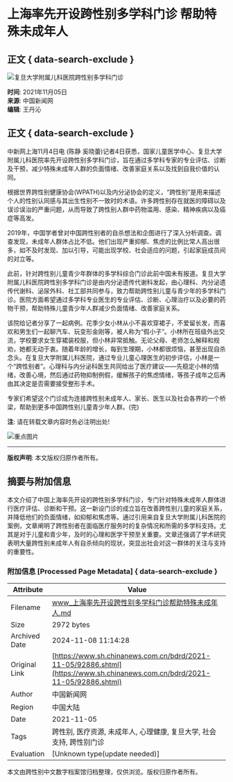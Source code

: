 # 上海率先开设跨性别多学科门诊 帮助特殊未成年人

## 正文 { data-search-exclude }


![复旦大学附属儿科医院跨性别多学科门诊](U580P939T4D92886F15DT20211105105419.jpg)

**时间**: 2021年11月05日  
**来源**: 中国新闻网  
**编辑**: 王丹沁  

## 正文 { data-search-exclude }

中新网上海11月4日电 (陈静 奚晓蕾)记者4日获悉，国家儿童医学中心、复旦大学附属儿科医院率先开设跨性别多学科门诊，旨在通过多学科专家的专业评估、诊断及干预，减少特殊未成年人群的负面情绪、改善家庭关系以及找到自我价值的认同。

根据世界跨性别健康协会(WPATH)以及内分泌协会的定义，“跨性别”是用来描述个人的性别认同感与其出生性别不一致时的术语。许多跨性别存在就医的障碍以及误诊误治的严重问题，从而导致了跨性别人群中药物滥用、感染、精神疾病以及癌症等高发。

2019年，中国学者曾对中国跨性别者的自杀想法和企图进行了深入分析调查。调查发现，未成年人群体占比不低。他们出现严重抑郁、焦虑的比例比常人高出很多，如不及时发现、加以引导，可能出现学校、社会适应的问题，引起家庭成员间的对立等。

此前，针对跨性别儿童青少年群体的多学科综合门诊此前中国未有报道。复旦大学附属儿科医院跨性别多学科门诊是由内分泌遗传代谢科发起，由心理科、内分泌遗传代谢科、泌尿外科、社工部共同参与，致力帮助跨性别儿童与青少年的多学科门诊。医院方面希望通过多学科专业医生的专业评估、诊断、心理治疗以及必要的药物干预，帮助特殊儿童青少年人群减少负面情绪、改善家庭关系。

该院给记者分享了一起病例。花季少女小林从小不喜欢穿裙子，不爱留长发，而喜欢和男生们一起聊汽车、玩变形金刚等，被人称为“假小子”。小林所在班级外出交流，学校要求女生穿裙装校服，但小林非常抵触。无论父母、老师怎么解释和规劝，她都无动于衷。随着年龄的增长，每到生理期，小林都很烦恼，甚至出现自杀念头。在复旦大学附属儿科医院，通过专业儿童心理医生的初步评估，小林是一个“跨性别者”。心理科与内分泌科医生共同给出了医疗建议——先稳定小林的情绪，改善心境，然后通过药物抑制例假，缓解孩子的焦虑情绪，等孩子成年之后再由其决定是否需要接受整形手术。

专家们希望这个门诊成为连接跨性别未成年人、家长、医生以及社会各界的一个桥梁，帮助到更多中国跨性别儿童青少年人群。(完)

**注**: 请在转载文章内容时务必注明出处!  

![重点图片](http://www.sh.chinanews.com/3/2019-07-08/U424P939T3D114F12DT20190708140518.png)

--- 

**版权声明**: 本文版权归原作者所有。

## 摘要与附加信息

<!-- tcd_abstract -->
本文介绍了中国上海率先开设的跨性别多学科门诊，专门针对特殊未成年人群体进行医疗评估、诊断和干预。这一新设门诊的成立旨在改善跨性别儿童的家庭关系，并降低他们的负面情绪，如抑郁和焦虑等。通过引用来自复旦大学附属儿科医院的案例，文章阐明了跨性别者在面临医疗服务时的复杂情况和所需的多学科支持。尤其是对于儿童和青少年，及时的心理和医学干预至关重要。文章还强调了学术研究表明大量跨性别未成年人有自杀倾向的现状，突显出社会对这一群体的关注与支持的重要性。
<!-- tcd_abstract_end -->

### 附加信息 [Processed Page Metadata] { data-search-exclude }

| Attribute       | Value                                  |
|-----------------|----------------------------------------|
| Filename        | www_上海率先开设跨性别多学科门诊帮助特殊未成年人.md                             |
| Size            | 2972 bytes                           |
| Archived Date   | 2024-11-08 11:14:28                             |
| Original Link   | [https://www.sh.chinanews.com.cn/bdrd/2021-11-05/92886.shtml](https://www.sh.chinanews.com.cn/bdrd/2021-11-05/92886.shtml)                       |
| Author          | 中国新闻网                               |
| Region          | 中国大陆                               |
| Date            | 2021-11-05                                 |
| Tags            | 跨性别, 医疗资源, 未成年人, 心理健康, 复旦大学, 社会支持, 跨性别门诊                                 |
| Evaluation            | [Unknown type(update needed)]                                 |
<!-- tcd_table_end -->

本文由跨性别中文数字档案馆归档整理，仅供浏览。版权归原作者所有。
